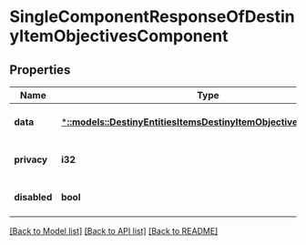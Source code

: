 # SingleComponentResponseOfDestinyItemObjectivesComponent

## Properties
Name | Type | Description | Notes
------------ | ------------- | ------------- | -------------
**data** | [***::models::DestinyEntitiesItemsDestinyItemObjectivesComponent**](Destiny.Entities.Items.DestinyItemObjectivesComponent.md) |  | [optional] [default to null]
**privacy** | **i32** |  | [optional] [default to null]
**disabled** | **bool** | If true, this component is disabled. | [optional] [default to null]

[[Back to Model list]](../README.md#documentation-for-models) [[Back to API list]](../README.md#documentation-for-api-endpoints) [[Back to README]](../README.md)


